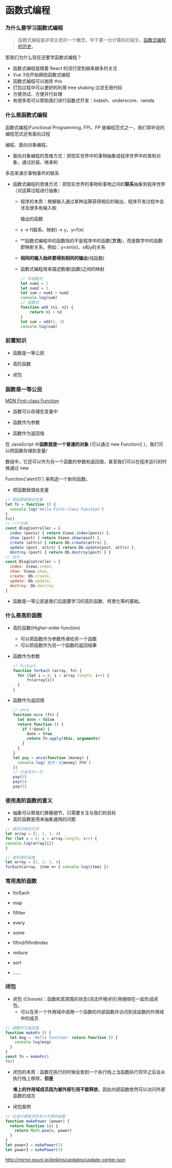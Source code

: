 # 函数式编程

### 为什么要学习函数式编程

> 函数式编程是非常古老的一个概念，早于第一台计算机的诞生，[函数式编程的历史](https://zhuanlan.zhihu.com/p/24648375?refer=marisa)。

那我们为什么现在还要学函数式编程？
* 函数式编程是随着 React 的流行受到越来越多的关注
* Vue 3也开始拥抱函数式编程
* 函数式编程可以抛弃 this
* 打包过程中可以更好的利用 tree shaking 过滤无用代码
* 方便测试、方便并行处理
* 有很多库可以帮助我们进行函数式开发：lodash、underscore、ramda 

### 什么是函数式编程

函数式编程(Functional Programming, FP)，FP 是编程范式之一，我们常听说的编程范式还有面向过程

编程、面向对象编程。

* 面向对象编程的思维方式：把现实世界中的事物抽象成程序世界中的类和对象，通过封装、继承和

多态来演示事物事件的联系

- 函数式编程的思维方式：把现实世界的事物和事物之间的**联系**抽象到程序世界（对运算过程进行抽象）

  - 程序的本质：根据输入通过某种运算获得相应的输出，程序开发过程中会涉及很多有输入和

    输出的函数

  - x -> f(联系、映射) -> y，y=f(x)

  - **函数式编程中的函数指的不是程序中的函数(****方法****)，而是数学中的函数即映射关系，例如：y=sin(x)，x和y的关系

  - **相同的输入始终要得到相同的输出**(纯函数)

  - 函数式编程用来描述数据(函数)之间的映射

    ```javascript
    // 非函数式
    let num1 = 2
    let num2 = 3
    let sum = num1 + num2
    console.log(sum) 
    // 函数式 
    function add (n1, n2) {
    	return n1 + n2 
    }
    let sum = add(2, 3) 
    console.log(sum)
    ```

    

### 前置知识

* 函数是一等公民

* 高阶函数

* 闭包

### 函数是一等公民

[MDN First-class Function](https://developer.mozilla.org/zh-CN/docs/Glossary/First-class_Function)

* 函数可以存储在变量中

* 函数作为参数

* 函数作为返回值

在 JavaScript 中**函数就是一个普通的对象** (可以通过 new Function() )，我们可以把函数存储到变量/

数组中，它还可以作为另一个函数的参数和返回值，甚至我们可以在程序运行的时候通过 new 

Function('alert(1)') 来构造一个新的函数。

* 把函数赋值给变量

```javascript
// 把函数赋值给变量
let fn = function () {
  console.log('Hello First-class Function') 
}
fn()
// 一个示例
const BlogController = {
  index (posts) { return Views.index(posts) },
  show (post) { return Views.show(post) }, 
  create (attrs) { return Db.create(attrs) }, 
  update (post, attrs) { return Db.update(post, attrs) }, 
  destroy (post) { return Db.destroy(post) } }
// 优化
const BlogController = {
  index: Views.index, 
  show: Views.show, 
  create: Db.create, 
  update: Db.update, 
  destroy: Db.destroy
}
```

* 函数是一等公民是我们后面要学习的高阶函数、柯里化等的基础。

### 什么是高阶函数

* 高阶函数(Higher-order function)
  * 可以把函数作为参数传递给另一个函数
  * 可以把函数作为另一个函数的返回结果

* 函数作为参数

  ```javascript
  // forEach 
  function forEach (array, fn) {
  	for (let i = 0; i < array.length; i++) {
  		fn(array[i]) 
    } 
  }
  ```

  

* 函数作为返回值

  ```javascript
  // once 
  function once (fn) {
    let done = false
    return function () {
      if (!done) {
        done = true
        return fn.apply(this, arguments) 
      } 
    }
  }
  let pay = once(function (money) { 
    console.log(`支付：${money} RMB`) 
  })
  // 只会支付一次 
  pay(5) 
  pay(5) 
  pay(5)
  ```

  

### **使用高阶函数的意义**

* 抽象可以帮我们屏蔽细节，只需要关注与我们的目标
* 高阶函数是用来抽象通用的问题

```javascript
// 面向过程的方式
let array = [1, 2, 3, 4]
for (let i = 0; i < array.length; i++) {
console.log(array[i]) 
}

// 高阶高阶函数
let array = [1, 2, 3, 4]
forEach(array, item => { console.log(item) })
```

### **常用高阶函数**

* forEach 

* map 

* fifilter 

* every 

* some 

* fifind/fifindIndex 

* reduce 

* sort 
* ......

### **闭包**

* 闭包 (Closure)：函数和其周围的状态(词法环境)的引用捆绑在一起形成闭包。
  * 可以在另一个作用域中调用一个函数的内部函数并访问到该函数的作用域中的成员

```javascript
// 函数作为返回值
function makeFn () {
  let msg = 'Hello function' return function () {
    console.log(msg) 
  } 
}
const fn = makeFn() 
fn()
```

* 闭包的本质：函数在执行的时候会放到一个执行栈上当函数执行完毕之后会从执行栈上移除，**但是**

  **堆上的作用域成员因为被外部引用不能释放**，因此内部函数依然可以访问外部函数的成员

* 闭包案例

```javascript
// 生成计算数字的多少次幂的函数
function makePower (power) {
  return function (x) {
    return Math.pow(x, power) 
  }
}
let power2 = makePower(2) 
let power3 = makePower(3)
```

http://mirror.esuni.jp/jenkins/updates/update-center.json

